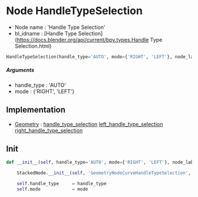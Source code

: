 # Node HandleTypeSelection

- Node name : 'Handle Type Selection'
- bl_idname : [Handle Type Selection](https://docs.blender.org/api/current/bpy.types.Handle Type Selection.html)


``` python
HandleTypeSelection(handle_type='AUTO', mode={'RIGHT', 'LEFT'}, node_label=None, node_color=None)
```
##### Arguments

- handle_type : 'AUTO'
- mode : {'RIGHT', 'LEFT'}

## Implementation

- [Geometry](/docs/GeoNodes/Geometry.md) : [handle_type_selection](/docs/GeoNodes/Geometry.md#handle_type_selection) [left_handle_type_selection](/docs/GeoNodes/Geometry.md#left_handle_type_selection) [right_handle_type_selection](/docs/GeoNodes/Geometry.md#right_handle_type_selection)

## Init

``` python
def __init__(self, handle_type='AUTO', mode={'RIGHT', 'LEFT'}, node_label=None, node_color=None):

    StackedNode.__init__(self, 'GeometryNodeCurveHandleTypeSelection', node_label=node_label, node_color=node_color)

    self.handle_type     = handle_type
    self.mode            = mode
```
